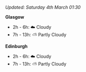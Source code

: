 *Updated: Saturday 4th March 01:30*

**Glasgow**

* 2h - 6h: :cloud: Cloudy
* 7h - 13h: :partly_sunny: Partly Cloudy

**Edinburgh**

* 2h - 6h: :cloud: Cloudy
* 7h - 13h: :partly_sunny: Partly Cloudy
